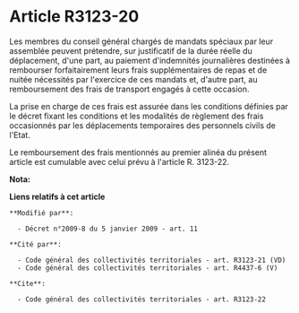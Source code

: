 # Article R3123-20

Les membres du conseil général chargés de mandats spéciaux par leur assemblée peuvent prétendre, sur justificatif de la durée
réelle du déplacement, d'une part, au paiement d'indemnités journalières destinées à rembourser forfaitairement leurs frais
supplémentaires de repas et de nuitée nécessités par l'exercice de ces mandats et, d'autre part, au remboursement des frais
de transport engagés à cette occasion. 

La prise en charge de ces frais est assurée dans les conditions définies par le décret fixant les conditions et les modalités
de règlement des frais occasionnés par les déplacements temporaires des personnels civils de l'Etat. 

Le remboursement des frais mentionnés au premier alinéa du présent article est cumulable avec celui prévu à l'article R.
3123-22.

**Nota:**



**Liens relatifs à cet article**

	**Modifié par**:

	  - Décret n°2009-8 du 5 janvier 2009 - art. 11

	**Cité par**:

	  - Code général des collectivités territoriales - art. R3123-21 (VD)
	  - Code général des collectivités territoriales - art. R4437-6 (V)

	**Cite**:

	  - Code général des collectivités territoriales - art. R3123-22

